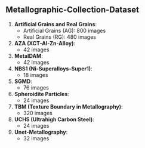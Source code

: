 ## Metallographic-Collection-Dataset
1. **Artificial Grains and Real Grains**:
   - Artificial Grains (AG): 800 images
   - Real Grains (RG): 480 images
2. **AZA (XCT-Al-Zn-Alloy)**:
   - 42 images
4. **MetaIDAM**:
   - 42 images
6. **NBS1 (Ni-Superalloys-Super1)**:
   - 18 images
8. **SGMD**:
   - 76 images
10. **Spheroidite Particles**:
    - 24 images
12. **TBM (Texture Boundary in Metallography)**:
    - 320 images
14. **UCHS (Ultrahigh Carbon Steel)**:
    - 24 images
15. **Unet-Metallography**:
    - 32 images 
